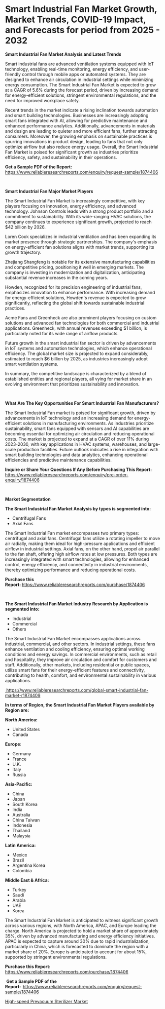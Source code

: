 <p><h1>Smart Industrial Fan Market Growth, Market Trends, COVID-19 Impact, and Forecasts for period from 2025 - 2032</h1></p><p><strong>Smart Industrial Fan Market Analysis and Latest Trends</strong></p>
<p><p>Smart industrial fans are advanced ventilation systems equipped with IoT technology, enabling real-time monitoring, energy efficiency, and user-friendly control through mobile apps or automated systems. They are designed to enhance air circulation in industrial settings while minimizing energy consumption. The Smart Industrial Fan Market is expected to grow at a CAGR of 5.6% during the forecast period, driven by increasing demand for energy-efficient solutions, stringent environmental regulations, and the need for improved workplace safety.</p><p>Recent trends in the market indicate a rising inclination towards automation and smart building technologies. Businesses are increasingly adopting smart fans integrated with AI, allowing for predictive maintenance and enhanced performance analytics. Additionally, advancements in materials and design are leading to quieter and more efficient fans, further attracting consumers. Moreover, the growing emphasis on sustainable practices is spurring innovations in product design, leading to fans that not only optimize airflow but also reduce energy usage. Overall, the Smart Industrial Fan Market is poised for significant growth as industries prioritize efficiency, safety, and sustainability in their operations.</p></p>
<p><strong>Get a Sample PDF of the Report:&nbsp;</strong> <a href="https://www.reliableresearchreports.com/enquiry/request-sample/1874406?utm_campaign=2203&utm_medium=2&utm_source=Github&utm_content=ia&utm_term=28022025&utm_id=smart-industrial-fan">https://www.reliableresearchreports.com/enquiry/request-sample/1874406</a></p>
<p>&nbsp;</p>
<p><strong>Smart Industrial Fan Major Market Players</strong></p>
<p><p>The Smart Industrial Fan Market is increasingly competitive, with key players focusing on innovation, energy efficiency, and advanced technology. Johnson Controls leads with a strong product portfolio and a commitment to sustainability. With its wide-ranging HVAC solutions, the company continues to experience significant growth, projected to reach $42 billion by 2026.</p><p>Loren Cook specializes in industrial ventilation and has been expanding its market presence through strategic partnerships. The company's emphasis on energy-efficient fan solutions aligns with market trends, supporting its growth trajectory. </p><p>Zhejiang Shangfeng is notable for its extensive manufacturing capabilities and competitive pricing, positioning it well in emerging markets. The company is investing in modernization and digitalization, anticipating substantial revenue increases in the coming years.</p><p>Howden, recognized for its precision engineering of industrial fans, emphasizes innovation to enhance performance. With increasing demand for energy-efficient solutions, Howden's revenue is expected to grow significantly, reflecting the global shift towards sustainable industrial practices.</p><p>Acme Fans and Greenheck are also prominent players focusing on custom solutions and advanced fan technologies for both commercial and industrial applications. Greenheck, with annual revenues exceeding $1 billion, is particularly noted for its wide range of airflow products.</p><p>Future growth in the smart industrial fan sector is driven by advancements in IoT systems and automation technologies, which enhance operational efficiency. The global market size is projected to expand considerably, estimated to reach $6 billion by 2025, as industries increasingly adopt smart ventilation systems.</p><p>In summary, the competitive landscape is characterized by a blend of established entities and regional players, all vying for market share in an evolving environment that prioritizes sustainability and innovation.</p></p>
<p>&nbsp;</p>
<p><strong>What Are The Key Opportunities For Smart Industrial Fan Manufacturers?</strong></p>
<p><p>The Smart Industrial Fan market is poised for significant growth, driven by advancements in IoT technology and an increasing demand for energy-efficient solutions in manufacturing environments. As industries prioritize sustainability, smart fans equipped with sensors and AI capabilities are becoming essential for optimizing air circulation and reducing operational costs. The market is projected to expand at a CAGR of over 11% during 2023-2030, with key applications in HVAC systems, warehouses, and large-scale production facilities. Future outlook indicates a rise in integration with smart building technologies and data analytics, enhancing operational efficiencies and predictive maintenance capabilities.</p></p>
<p><strong>Inquire or Share Your Questions If Any Before Purchasing This Report:</strong> <a href="https://www.reliableresearchreports.com/enquiry/pre-order-enquiry/1874406?utm_campaign=2203&utm_medium=2&utm_source=Github&utm_content=ia&utm_term=28022025&utm_id=smart-industrial-fan">https://www.reliableresearchreports.com/enquiry/pre-order-enquiry/1874406</a></p>
<p>&nbsp;</p>
<p><strong>Market Segmentation</strong></p>
<p><strong>The Smart Industrial Fan Market Analysis by types is segmented into:</strong></p>
<p><ul><li>Centrifugal Fans</li><li>Axial Fans</li></ul></p>
<p><p>The Smart Industrial Fan market encompasses two primary types: centrifugal and axial fans. Centrifugal fans utilize a rotating impeller to move air radially, making them ideal for high-pressure applications and efficient airflow in industrial settings. Axial fans, on the other hand, propel air parallel to the fan shaft, offering high airflow rates at low pressures. Both types are increasingly integrated with smart technologies, allowing for enhanced control, energy efficiency, and connectivity in industrial environments, thereby optimizing performance and reducing operational costs.</p></p>
<p><strong>Purchase this Report:&nbsp;</strong><a href="https://www.reliableresearchreports.com/purchase/1874406?utm_campaign=2203&utm_medium=2&utm_source=Github&utm_content=ia&utm_term=28022025&utm_id=smart-industrial-fan">https://www.reliableresearchreports.com/purchase/1874406</a></p>
<p>&nbsp;</p>
<p><strong>The Smart Industrial Fan Market Industry Research by Application is segmented into:</strong></p>
<p><ul><li>Industrial</li><li>Commercial</li><li>Others</li></ul></p>
<p><p>The Smart Industrial Fan Market encompasses applications across industrial, commercial, and other sectors. In industrial settings, these fans enhance ventilation and cooling efficiency, ensuring optimal working conditions and energy savings. In commercial environments, such as retail and hospitality, they improve air circulation and comfort for customers and staff. Additionally, other markets, including residential or public spaces, utilize smart fans for their energy-efficient features and connectivity, contributing to health, comfort, and environmental sustainability in various applications.</p></p>
<p><a href="https://www.reliableresearchreports.com/global-smart-industrial-fan-market-r1874406?utm_campaign=2203&utm_medium=2&utm_source=Github&utm_content=ia&utm_term=28022025&utm_id=smart-industrial-fan">&nbsp;https://www.reliableresearchreports.com/global-smart-industrial-fan-market-r1874406</a></p>
<p><strong>In terms of Region, the Smart Industrial Fan Market Players available by Region are:</strong></p>
<p>
    <p> <strong> North America: </strong>
        <ul>
            <li>United States</li>
            <li>Canada</li>
        </ul>
        </p> 
    <p> <strong> Europe: </strong>
        <ul>
            <li>Germany</li>
            <li>France</li>
            <li>U.K.</li>
            <li>Italy</li>
            <li>Russia</li>
        </ul>
        </p> 
    <p> <strong> Asia-Pacific: </strong>
        <ul>
            <li>China</li>
            <li>Japan</li>
            <li>South Korea</li>
            <li>India</li>
            <li>Australia</li>
            <li>China Taiwan</li>
            <li>Indonesia</li>
            <li>Thailand</li>
            <li>Malaysia</li>
        </ul>
        </p> 
    <p> <strong> Latin America: </strong>
        <ul>
            <li>Mexico</li>
            <li>Brazil</li>
            <li>Argentina Korea</li>
            <li>Colombia</li>
        </ul>
        </p> 
    <p> <strong> Middle East & Africa: </strong>
        <ul>
            <li>Turkey</li>
            <li>Saudi</li>
            <li>Arabia</li>
            <li>UAE</li>
            <li>Korea</li>
        </ul>
    </p>
    </p>
<p><p>The Smart Industrial Fan Market is anticipated to witness significant growth across various regions, with North America, APAC, and Europe leading the charge. North America is projected to hold a market share of approximately 35%, driven by advanced manufacturing and energy efficiency initiatives. APAC is expected to capture around 30% due to rapid industrialization, particularly in China, which is forecasted to dominate the region with a market share of 20%. Europe is anticipated to account for about 15%, supported by stringent environmental regulations.</p></p>
<p><strong>Purchase this Report: </strong><a href="https://www.reliableresearchreports.com/purchase/1874406?utm_campaign=2203&utm_medium=2&utm_source=Github&utm_content=ia&utm_term=28022025&utm_id=smart-industrial-fan">https://www.reliableresearchreports.com/purchase/1874406</a></p>
<p>&nbsp;<strong>Get a Sample PDF of the Report:&nbsp;&nbsp;</strong><a href="https://www.reliableresearchreports.com/enquiry/request-sample/1874406?utm_campaign=2203&utm_medium=2&utm_source=Github&utm_content=ia&utm_term=28022025&utm_id=smart-industrial-fan">https://www.reliableresearchreports.com/enquiry/request-sample/1874406</a></p>
<p><strong></strong></p>
<p><p><a href="https://github.com/mriwacraane/Market-Research-Report-List-1/blob/main/high-speed-prevacuum-sterilizer-market.md?utm_campaign=2203&utm_medium=2&utm_source=Github&utm_content=ia&utm_term=28022025&utm_id=smart-industrial-fan">High-speed Prevacuum Sterilizer Market</a></p></p>